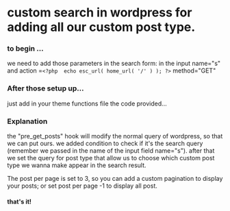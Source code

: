 # custom search in wordpress for adding all our custom post type.

### to begin ...
we need to add those parameters in the search form:
 in the input name="s" and action =```<?php  echo esc_url( home_url( '/' ) ); ?>``` method="GET"
 
 ### After those setup up...
 just add in your theme functions file the code provided...
 
 ### Explanation
 
 the "pre_get_posts" hook will modify the normal query of wordpress, so that we  can put ours.
 we added condition to check if it's the search query (remember we passed in the name of the input field name="s").
 after that we set the query for post type that allow us to choose which custom post type we wanna make appear 
 in the search result.
 
 The post per page is set to 3, so you can add a custom pagination to display your posts; or set post per page -1 to display all post.
 
 #### that's it!
